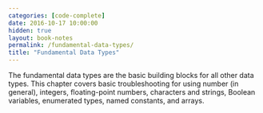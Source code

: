```yaml
---
categories: [code-complete]
date: 2016-10-17 10:00:00
hidden: true
layout: book-notes
permalink: /fundamental-data-types/
title: "Fundamental Data Types"
---
```


The fundamental data types are the basic building blocks for all other data types. This chapter covers basic troubleshooting for using number (in general), integers, floating-point numbers, characters and strings, Boolean variables, enumerated types, named constants, and arrays.